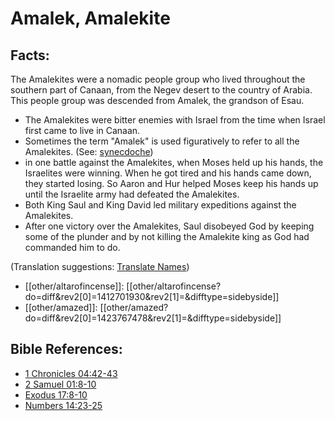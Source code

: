 # Amalek, Amalekite #

## Facts: ##

The Amalekites were a nomadic people group who lived throughout the southern part of Canaan, from the Negev desert to the country of Arabia.  This people group was descended from Amalek, the grandson of Esau.

 
* The Amalekites were bitter enemies with Israel from the time when Israel first came to live in Canaan.
* Sometimes the term "Amalek" is used figuratively to refer to all the Amalekites. (See: [synecdoche](en/ta-vol1/translate/man/figs-synecdoche))
* in one battle against the Amalekites, when Moses held up his hands, the Israelites were winning. When he got tired and his hands came down, they started losing. So Aaron and Hur helped Moses keep his hands up until the Israelite army had defeated the Amalekites.
* Both King Saul and King David led military expeditions against the Amalekites.
* After one victory over the Amalekites, Saul disobeyed God by keeping some of the plunder and by not killing the Amalekite king as God had commanded him to do.

(Translation suggestions: [Translate Names](en/ta-vol1/translate/man/translate-names))



* [[other/altarofincense]]: [[other/altarofincense?do=diff&rev2[0]=1412701930&rev2[1]=&difftype=sidebyside]]
* [[other/amazed]]: [[other/amazed?do=diff&rev2[0]=1423767478&rev2[1]=&difftype=sidebyside]]

## Bible References: ##

* [1 Chronicles 04:42-43](en/tn/1ch/help/04/42)
* [2 Samuel 01:8-10](en/tn/2sa/help/01/08)
* [Exodus 17:8-10](en/tn/exo/help/17/08)
* [Numbers 14:23-25](en/tn/num/help/14/23)